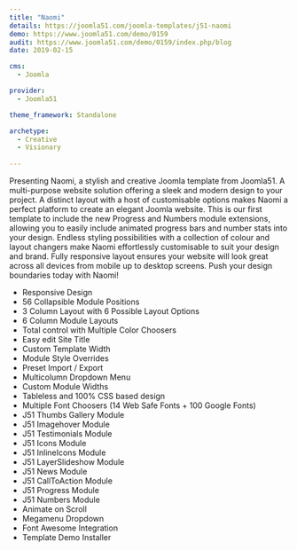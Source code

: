 ```yaml
---
title: "Naomi"
details: https://joomla51.com/joomla-templates/j51-naomi
demo: https://www.joomla51.com/demo/0159
audit: https://www.joomla51.com/demo/0159/index.php/blog
date: 2019-02-15

cms: 
  - Joomla

provider: 
  - Joomla51

theme_framework: Standalone

archetype:
  - Creative
  - Visionary
  
---
```


Presenting Naomi, a stylish and creative Joomla template from Joomla51. A multi-purpose website solution offering a sleek and modern design to your project. A distinct layout with a host of customisable options makes Naomi a perfect platform to create an elegant Joomla website. This is our first template to include the new Progress and Numbers module extensions, allowing you to easily include animated progress bars and number stats into your design. Endless styling possibilities with a collection of colour and layout changers make Naomi effortlessly customisable to suit your design and brand. Fully responsive layout ensures your website will look great across all devices from mobile up to desktop screens. Push your design boundaries today with Naomi!

* Responsive Design
* 56 Collapsible Module Positions
* 3 Column Layout with 6 Possible Layout Options
* 6 Column Module Layouts
* Total control with Multiple Color Choosers
* Easy edit Site Title
* Custom Template Width
* Module Style Overrides
* Preset Import / Export
* Multicolumn Dropdown Menu
* Custom Module Widths
* Tableless and 100% CSS based design
* Multiple Font Choosers (14 Web Safe Fonts + 100 Google Fonts)
* J51 Thumbs Gallery Module
* J51 Imagehover Module
* J51 Testimonials Module
* J51 Icons Module
* J51 InlineIcons Module
* J51 LayerSlideshow Module
* J51 News Module
* J51 CallToAction Module
* J51 Progress Module
* J51 Numbers Module
* Animate on Scroll
* Megamenu Dropdown
* Font Awesome Integration
* Template Demo Installer

